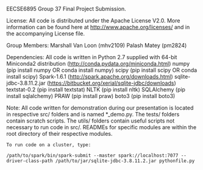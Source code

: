 EECSE6895 Group 37 Final Project Submission.

License:
    All code is distributed under the Apache License V2.0.  More information can be found here at http://www.apache.org/licenses/ and in the accompanying License file.

Group Members:
    Marshall Van Loon (mhv2109)
    Palash Matey (pm2824)
    
Dependencies:
    All code is written in Python 2.7 supplied with 64-bit Miniconda2 distribution (http://conda.pydata.org/miniconda.html)
    numpy (pip install numpy OR conda install numpy)
    scipy (pip install scipy OR conda install scipy)
    Spark-1.6.1 (http://spark.apache.org/downloads.html)
    sqlite-jdbc-3.8.11.2.jar (https://bitbucket.org/xerial/sqlite-jdbc/downloads)
    textstat-0.2 (pip install textstat)
    NLTK (pip install nltk)
    SQLAlchemy (pip install sqlalchemy)
    PRAW (pip install praw)
    boto3 (pip install boto3)
    
Note:
    All code written for demonstration during our presentation is located in respective src/ folders and is named *_demo.py.  The tests/ folders contain scratch scripts.  The utils/ folders contain useful scripts not necessary to run code in src/.  READMEs for specific modules are within the root directory  of their respective modules.
    
    To run code on a cluster, type:
    
    /path/to/spark/bin/spark-submit --master spark://localhost:7077 --driver-class-path /path/to/jar/sqlite-jdbc-3.8.11.2.jar pythonfile.py
